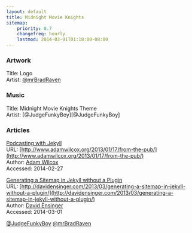 ```yaml
---
layout: default
title: Midnight Movie Knights
sitemap:
    priority: 0.7
    changefreq: hourly
    lastmod: 2014-03-01T01:18:00-08:00
---
```


### Artwork
Title: Logo  
Artist: [@mrBradRaven](@mrBradRaven)  

### Music
Title: Midnight Movie Knights Theme  
Artist: [@JudgeFunkyBoy][@JudgeFunkyBoy]  

### Articles
[Podcasting with Jekyll](http://www.adamwilcox.org/2013/01/17/from-the-pub/)  
URL: [http://www.adamwilcox.org/2013/01/17/from-the-pub/](http://www.adamwilcox.org/2013/01/17/from-the-pub/)  
Author: [Adam Wilcox](http://www.adamwilcox.org/)  
Accessed: 2014-02-27  

[Generating a Sitemap in Jekyll without a Plugin](http://davidensinger.com/2013/03/generating-a-sitemap-in-jekyll-without-a-plugin/)  
URL: [http://davidensinger.com/2013/03/generating-a-sitemap-in-jekyll-without-a-plugin/](http://davidensinger.com/2013/03/generating-a-sitemap-in-jekyll-without-a-plugin/)  
Author: [David Ensinger](http://davidensinger.com/)  
Accessed: 2014-03-01  

[@JudgeFunkyBoy](https://twitter.com/JudgeFunkyBoy)
[@mrBradRaven](https://twitter.com/mrBradRaven)
